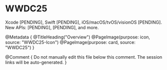 # WWDC25

Xcode [PENDING], Swift [PENDING], iOS/macOS/tvOS/visionOS [PENDING].
New APIs: [PENDING], [PENDING], and more. 

@Metadata {
   @TitleHeading("Overview")
   @PageImage(purpose: icon, source: "WWDC25-Icon")
   @PageImage(purpose: card, source: "WWDC25")
}

@Comment { Do not manually edit this file below this comment. The session links will be auto-generated. }
